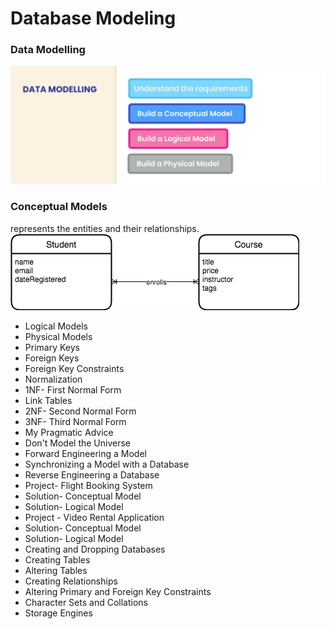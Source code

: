 # Database Modeling

### Data Modelling
![](https://github.com/shamy1st/database-modeling/blob/main/images/data-modeling.png)

### Conceptual Models
represents the entities and their relationships.
![](https://github.com/shamy1st/database-modeling/blob/main/images/conceptual-model-erd.png)

* Logical Models
* Physical Models
* Primary Keys
* Foreign Keys
* Foreign Key Constraints
* Normalization
* 1NF- First Normal Form
* Link Tables
* 2NF- Second Normal Form
* 3NF- Third Normal Form
* My Pragmatic Advice
* Don't Model the Universe
* Forward Engineering a Model
* Synchronizing a Model with a Database
* Reverse Engineering a Database
* Project- Flight Booking System
* Solution- Conceptual Model
* Solution- Logical Model
* Project - Video Rental Application
* Solution- Conceptual Model
* Solution- Logical Model
* Creating and Dropping Databases
* Creating Tables
* Altering Tables
* Creating Relationships
* Altering Primary and Foreign Key Constraints
* Character Sets and Collations
* Storage Engines
